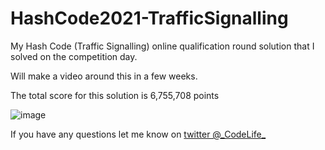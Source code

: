 # HashCode2021-TrafficSignalling
 My Hash Code (Traffic Signalling) online qualification round solution that I solved on the competition day.

 Will make a video around this in a few weeks.
 
 The total score for this solution is 6,755,708 points
 
 ![image](https://user-images.githubusercontent.com/78293818/109418274-984cd100-79d8-11eb-8cdc-a71b252f19b9.png)


If you have any questions let me know on [twitter @\_CodeLife\_](https://twitter.com/_CodeLife_)
